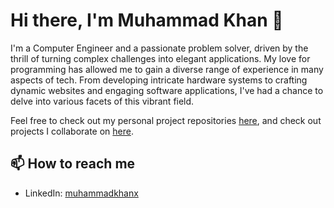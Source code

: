 
# Hi there, I'm Muhammad Khan 👋

I'm a Computer Engineer and a passionate problem solver, driven by the thrill of turning complex challenges into elegant applications. My love for programming has allowed me to gain a diverse range of experience in many aspects of tech. From developing intricate hardware systems to crafting dynamic websites and engaging software applications, I've had a chance to delve into various facets of this vibrant field. 

Feel free to check out my personal project repositories [here](https://github.com/KhanxMo?tab=repositories), and check out projects I collaborate on [here](https://github.com/Gener8orCodeworx). 


## 📫 How to reach me
- LinkedIn: [muhammadkhanx](https://www.linkedin.com/in/muhammadkhanx/)

<!--

## GitHub Stats
![Muhammad's GitHub stats](https://github-readme-stats.vercel.app/api?username=khanxmo&show_icons=true&theme=tokyonight)

--!>
